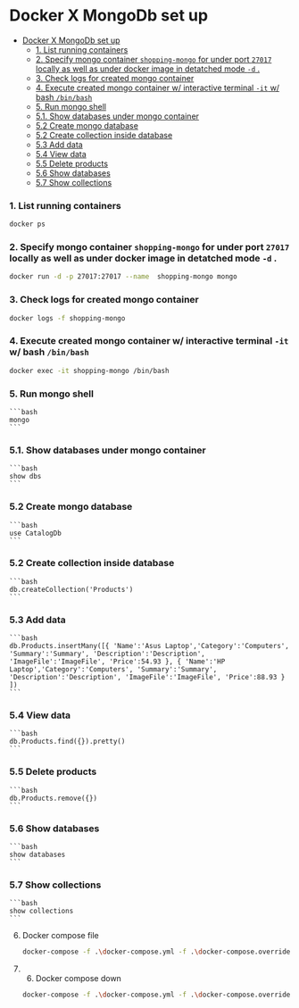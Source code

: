 # Docker X MongoDb set up 

- [Docker X MongoDb set up](#docker-x-mongodb-set-up)
    - [1. List running containers](#1-list-running-containers)
    - [2. Specify mongo container `shopping-mongo` for under port `27017` locally as well as under docker image in detatched mode `-d` .](#2-specify-mongo-container-shopping-mongo-for-under-port-27017-locally-as-well-as-under-docker-image-in-detatched-mode--d-)
    - [3. Check logs for created mongo container](#3-check-logs-for-created-mongo-container)
    - [4. Execute created mongo container w/ interactive terminal  `-it`  w/ bash `/bin/bash`](#4-execute-created-mongo-container-w-interactive-terminal---it--w-bash-binbash)
    - [5. Run mongo shell](#5-run-mongo-shell)
    - [5.1. Show databases under mongo container](#51-show-databases-under-mongo-container)
    - [5.2 Create mongo database](#52-create-mongo-database)
    - [5.2 Create collection inside database](#52-create-collection-inside-database)
    - [5.3 Add data](#53-add-data)
    - [5.4 View data](#54-view-data)
    - [5.5 Delete products](#55-delete-products)
    - [5.6 Show databases](#56-show-databases)
    - [5.7 Show collections](#57-show-collections)

### 1. List running containers
   ```bash
   docker ps
   ```

### 2. Specify mongo container `shopping-mongo` for under port `27017` locally as well as under docker image in detatched mode `-d` .
   ```bash
   docker run -d -p 27017:27017 --name  shopping-mongo mongo
   ```

### 3. Check logs for created mongo container
   ```bash
   docker logs -f shopping-mongo
   ```

### 4. Execute created mongo container w/ interactive terminal  `-it`  w/ bash `/bin/bash`
   ```bash
   docker exec -it shopping-mongo /bin/bash
   ```

### 5. Run mongo shell
    ```bash
    mongo
    ```

   ### 5.1. Show databases under mongo container
    ```bash
    show dbs
    ```

   ### 5.2 Create mongo database
    ```bash
    use CatalogDb
    ```

   ###  5.2 Create collection inside database
    ```bash
    db.createCollection('Products')
    ```

   ###  5.3 Add data
    ```bash
    db.Products.insertMany([{ 'Name':'Asus Laptop','Category':'Computers', 'Summary':'Summary', 'Description':'Description', 'ImageFile':'ImageFile', 'Price':54.93 }, { 'Name':'HP Laptop','Category':'Computers', 'Summary':'Summary', 'Description':'Description', 'ImageFile':'ImageFile', 'Price':88.93 } ])
    ```

   ###  5.4 View data
    ```bash
    db.Products.find({}).pretty()
    ```

   ###  5.5 Delete products
    ```bash
    db.Products.remove({})
    ```

   ###  5.6 Show databases
    ```bash
    show databases
    ```

   ###  5.7 Show collections
    ```bash
    show collections
    ```

6. Docker compose file
   ```bash
   docker-compose -f .\docker-compose.yml -f .\docker-compose.override.yml up -d
   ```

7. 6. Docker compose down
   ```bash
   docker-compose -f .\docker-compose.yml -f .\docker-compose.override.yml down
   ```
